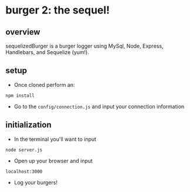 # burger 2: the sequel!

## overview
sequelizedBurger is a burger logger using MySql, Node, Express, Handlebars, and Sequelize (yum!).

## setup
- Once cloned perform an:
```
npm install
```

- Go to the ```config/connection.js``` and input your connection information

## initialization
- In the terminal you'll want to input 
```
node server.js
``` 
- Open up your browser and input 
```
localhost:3000
```
- Log your burgers!

